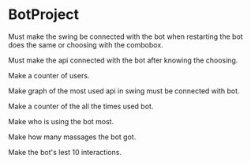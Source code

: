 # BotProject
Must make the swing be connected with the bot when restarting the bot does the same or choosing with the combobox.

Must make the api connected with the bot after knowing the choosing.

Make a counter of users.

Make graph of the most used api in swing must be connected with bot.

Make a counter of the all the times used bot.

Make who is using the bot most.

Make how many massages the bot got.

Make the bot's lest 10 interactions.
